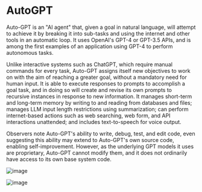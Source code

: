 # AutoGPT
Auto-GPT is an "AI agent" that, given a goal in natural language, will attempt to achieve it by breaking it into sub-tasks and using the internet and other tools in an automatic loop. It uses OpenAI's GPT-4 or GPT-3.5 APIs, and is among the first examples of an application using GPT-4 to perform autonomous tasks.

Unlike interactive systems such as ChatGPT, which require manual commands for every task, Auto-GPT assigns itself new objectives to work on with the aim of reaching a greater goal, without a mandatory need for human input. It is able to execute responses to prompts to accomplish a goal task, and in doing so will create and revise its own prompts to recursive instances in response to new information. It manages short-term and long-term memory by writing to and reading from databases and files; manages LLM input length restrictions using summarization; can perform internet-based actions such as web searching, web form, and API interactions unattended; and includes text-to-speech for voice output.

Observers note Auto-GPT's ability to write, debug, test, and edit code, even suggesting this ability may extend to Auto-GPT's own source code, enabling self-improvement. However, as the underlying GPT models it uses are proprietary, Auto-GPT cannot modify them, and it does not ordinarily have access to its own base system code.

![image](https://github.com/Dzkamil/AutoGPT/assets/95460214/0c510b07-688f-494b-b5e7-9bde8ac182e6)

![image](https://github.com/Dzkamil/AutoGPT/assets/95460214/76376f9f-120f-47dd-857b-1f128d028b61)

